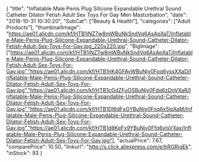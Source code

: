 {
	"title": "Inflatable Male Penis Plug Silicone Expandable Urethral Sound Catheter Dilator Fetish Adult Sex Toys For Gay Men Masturbation",
	"date": "2018-10-31 10:30:20",
	"SubCat": ["Beauty & Health"],
	"categories": ["Adult Products"],
	"thumbnailImage": "https://ae01.alicdn.com/kf/HTB1iNZ7w8mWBuNkSndVq6AsApXaT/Inflatable-Male-Penis-Plug-Silicone-Expandable-Urethral-Sound-Catheter-Dilator-Fetish-Adult-Sex-Toys-For-Gay.jpg_220x220.jpg",
	"BigImage": ["https://ae01.alicdn.com/kf/HTB1iNZ7w8mWBuNkSndVq6AsApXaT/Inflatable-Male-Penis-Plug-Silicone-Expandable-Urethral-Sound-Catheter-Dilator-Fetish-Adult-Sex-Toys-For-Gay.jpg","https://ae01.alicdn.com/kf/HTB1nK4GFAyWBuNjy0Fpq6yssXXaD/Inflatable-Male-Penis-Plug-Silicone-Expandable-Urethral-Sound-Catheter-Dilator-Fetish-Adult-Sex-Toys-For-Gay.jpg","https://ae01.alicdn.com/kf/HTB1cGdZFuOSBuNjy0Fdq6zDnVXaR/Inflatable-Male-Penis-Plug-Silicone-Expandable-Urethral-Sound-Catheter-Dilator-Fetish-Adult-Sex-Toys-For-Gay.jpg","https://ae01.alicdn.com/kf/HTB1Dl6dFxGYBuNjy0Fnq6x5lpXaM/Inflatable-Male-Penis-Plug-Silicone-Expandable-Urethral-Sound-Catheter-Dilator-Fetish-Adult-Sex-Toys-For-Gay.jpg","https://ae01.alicdn.com/kf/HTB1d8KeFx9YBuNjy0Ffq6xIsVXax/Inflatable-Male-Penis-Plug-Silicone-Expandable-Urethral-Sound-Catheter-Dilator-Fetish-Adult-Sex-Toys-For-Gay.jpg"],
	"actualPrice": 7.67,
	"comparePrice": 10.50,
	"linkurl": "http://s.click.aliexpress.com/e/bRGRigEk",
	"inStock": 93
}
